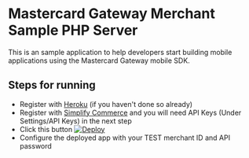 Mastercard Gateway Merchant Sample PHP Server
=============================================

This is an sample application to help developers start building mobile applications using the Mastercard Gateway mobile SDK.

## Steps for running

* Register with [Heroku](https://www.heroku.com) (if you haven't done so already)
* Register with [Simplify Commerce](https://www.simplify.com/commerce/login/signup) and you will need API Keys (Under Settings/API Keys) in the next step
* Click this button [![Deploy](https://www.herokucdn.com/deploy/button.png)](https://heroku.com/deploy)
* Configure the deployed app with your TEST merchant ID and API password

